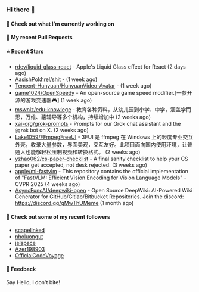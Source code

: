 ### Hi there 👋

#### 👷 Check out what I'm currently working on

#### 🔨 My recent Pull Requests


#### ⭐ Recent Stars

- [rdev/liquid-glass-react](https://github.com/rdev/liquid-glass-react) - Apple&#39;s Liquid Glass effect for React (2 days ago)
- [AasishPokhrel/shit](https://github.com/AasishPokhrel/shit) -  (1 week ago)
- [Tencent-Hunyuan/HunyuanVideo-Avatar](https://github.com/Tencent-Hunyuan/HunyuanVideo-Avatar) -  (1 week ago)
- [game1024/OpenSpeedy](https://github.com/game1024/OpenSpeedy) - An open-source game speed modifier.[一款开源的游戏变速器🎮] (1 week ago)
- [mswnlz/edu-knowlege](https://github.com/mswnlz/edu-knowlege) - 教育各种资料，从幼儿园到小学、中学，涵盖学而思，万维、猿辅导等多个机构，持续增加中 (2 weeks ago)
- [xai-org/grok-prompts](https://github.com/xai-org/grok-prompts) - Prompts for our Grok chat assistant and the `@grok` bot on X. (2 weeks ago)
- [Lake1059/FFmpegFreeUI](https://github.com/Lake1059/FFmpegFreeUI) - 3FUI 是 ffmpeg 在 Windows 上的轻度专业交互外壳，收录大量参数，界面美观，交互友好。此项目面向国内使用环境，让普通人也能够轻松压制视频和转换格式。 (2 weeks ago)
- [yzhao062/cs-paper-checklist](https://github.com/yzhao062/cs-paper-checklist) - A final sanity checklist to help your CS paper get accepted, not desk rejected. (3 weeks ago)
- [apple/ml-fastvlm](https://github.com/apple/ml-fastvlm) - This repository contains the official implementation of &#34;FastVLM: Efficient Vision Encoding for Vision Language Models&#34; - CVPR 2025 (4 weeks ago)
- [AsyncFuncAI/deepwiki-open](https://github.com/AsyncFuncAI/deepwiki-open) - Open Source DeepWiki: AI-Powered Wiki Generator for GitHub/Gitlab/Bitbucket Repositories. Join the discord: https://discord.gg/gMwThUMeme (1 month ago)

#### 👯 Check out some of my recent followers

- [scapelinked](https://github.com/scapelinked)
- [nholuongut](https://github.com/nholuongut)
- [jelspace](https://github.com/jelspace)
- [Azer198903](https://github.com/Azer198903)
- [OfficialCodeVoyage](https://github.com/OfficialCodeVoyage)

#### 💬 Feedback

Say Hello, I don't bite!